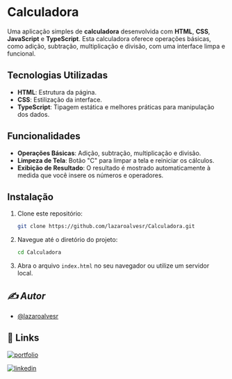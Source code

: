 # Calculadora

Uma aplicação simples de **calculadora** desenvolvida com **HTML**, **CSS**, **JavaScript** e **TypeScript**. Esta calculadora oferece operações básicas, como adição, subtração, multiplicação e divisão, com uma interface limpa e funcional.

## Tecnologias Utilizadas

- **HTML**: Estrutura da página.
- **CSS**: Estilização da interface.
- **TypeScript**: Tipagem estática e melhores práticas para manipulação dos dados.

## Funcionalidades

- **Operações Básicas**: Adição, subtração, multiplicação e divisão.
- **Limpeza de Tela**: Botão "C" para limpar a tela e reiniciar os cálculos.
- **Exibição de Resultado**: O resultado é mostrado automaticamente à medida que você insere os números e operadores.

## Instalação

1. Clone este repositório:
    ```bash
    git clone https://github.com/lazaroalvesr/Calculadora.git
    ```

2. Navegue até o diretório do projeto:
    ```bash
    cd Calculadora
    ```

3. Abra o arquivo `index.html` no seu navegador ou utilize um servidor local.


## *✍️ *Autor**
- [@lazaroalvesr](https://github.com/lazaroalvesr)


## 🔗 Links

[![portfolio](https://img.shields.io/badge/my_portfolio-000?style=for-the-badge&logo=ko-fi&logoColor=white)](https://www.lazaroalvesr.com/)

[![linkedin](https://img.shields.io/badge/linkedin-0A66C2?style=for-the-badge&logo=linkedin&logoColor=white)](https://www.linkedin.com/in/l%C3%A1zaro-alves-r/)


